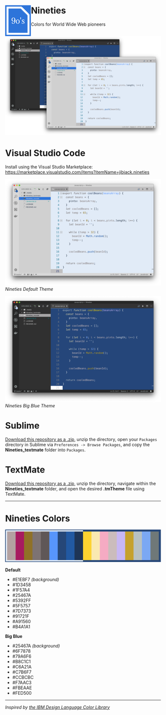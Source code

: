 # Nineties <img align="left" height="100" src="/.media/Nineties_icon.png">
Colors for World Wide Web pioneers

![Nineties Theme](/.media/Nineties_both-vscode-img.png)

# Visual Studio Code
Install using the Visual Studio Marketplace: https://marketplace.visualstudio.com/items?itemName=jibjack.nineties


![Nineties Default Theme](/.media/Nineties-vscode-img.png)
*Nineties Default Theme*


![Nineties Big Blue Theme](/.media/Nineties_big_blue-vscode-img.png)
*Nineties Big Blue Theme*


# Sublime
[Download this repository as a .zip](https://github.com/jaredgorski/Nineties/archive/master.zip), unzip the directory, open your `Packages` directory in Sublime via `Preferences -> Browse Packages`, and copy the **Nineties_textmate** folder into `Packages`.

# TextMate
[Download this repository as a .zip](https://github.com/jaredgorski/Nineties/archive/master.zip), unzip the directory, navigate within the **Nineties_textmate** folder, and open the desired **.tmTheme** file using TextMate.

---

# Nineties Colors

![Nineties Color Palette](/.media/Nineties_color-swatch.png)

**Default**
- #E1EBF7 *(background)*
- #1D3458
- #1F57A4
- #25467A
- #5392FF
- #5F5757
- #7D7373
- #91721F
- #A91560
- #B4A1A1

**Big Blue**
- #25467A *(background)*
- #6F7878
- #79A6F6
- #B8C1C1
- #C6A21A
- #C7B6F7
- #CCBCBC
- #F7AAC3
- #FBEAAE
- #FED500

---

*Inspired by [the IBM Design Language Color Library](https://www.ibm.com/design/language/resources/color-library/)*
